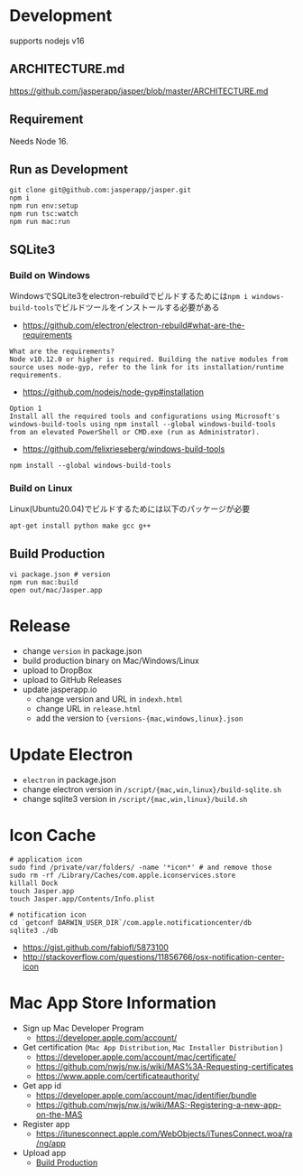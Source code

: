 # Development

supports nodejs v16

## ARCHITECTURE.md

https://github.com/jasperapp/jasper/blob/master/ARCHITECTURE.md

## Requirement

Needs Node 16.

## Run as Development

```
git clone git@github.com:jasperapp/jasper.git
npm i
npm run env:setup
npm run tsc:watch
npm run mac:run
```

## SQLite3

### Build on Windows

WindowsでSQLite3をelectron-rebuildでビルドするためには`npm i windows-build-tools`でビルドツールをインストールする必要がある

- https://github.com/electron/electron-rebuild#what-are-the-requirements

```
What are the requirements?
Node v10.12.0 or higher is required. Building the native modules from source uses node-gyp, refer to the link for its installation/runtime requirements.
```

- https://github.com/nodejs/node-gyp#installation

```
Option 1
Install all the required tools and configurations using Microsoft's windows-build-tools using npm install --global windows-build-tools from an elevated PowerShell or CMD.exe (run as Administrator).
```

- https://github.com/felixrieseberg/windows-build-tools

```
npm install --global windows-build-tools
```

### Build on Linux

Linux(Ubuntu20.04)でビルドするためには以下のパッケージが必要

```
apt-get install python make gcc g++
```

## Build Production

```
vi package.json # version
npm run mac:build
open out/mac/Jasper.app
```

# Release

- change `version` in package.json
- build production binary on Mac/Windows/Linux
- upload to DropBox
- upload to GitHub Releases
- update jasperapp.io
    - change version and URL in `indexh.html`
    - change URL in `release.html`
    - add the version to `{versions-{mac,windows,linux}.json`

# Update Electron

- `electron` in package.json
- change electron version in `/script/{mac,win,linux}/build-sqlite.sh`
- change sqlite3 version in `/script/{mac,win,linux}/build.sh`

# Icon Cache

```
# application icon
sudo find /private/var/folders/ -name '*icon*' # and remove those
sudo rm -rf /Library/Caches/com.apple.iconservices.store
killall Dock
touch Jasper.app
touch Jasper.app/Contents/Info.plist

# notification icon
cd `getconf DARWIN_USER_DIR`/com.apple.notificationcenter/db
sqlite3 ./db
```

- https://gist.github.com/fabiofl/5873100
- http://stackoverflow.com/questions/11856766/osx-notification-center-icon

# Mac App Store Information

- Sign up Mac Developer Program
    - https://developer.apple.com/account/
- Get certification (`Mac App Distribution`, `Mac Installer Distribution` )
    - https://developer.apple.com/account/mac/certificate/
    - https://github.com/nwjs/nw.js/wiki/MAS%3A-Requesting-certificates
    - https://www.apple.com/certificateauthority/
- Get app id
    - https://developer.apple.com/account/mac/identifier/bundle
    - https://github.com/nwjs/nw.js/wiki/MAS:-Registering-a-new-app-on-the-MAS
- Register app
    - https://itunesconnect.apple.com/WebObjects/iTunesConnect.woa/ra/ng/app
- Upload app
    - [Build Production](#build-production)

